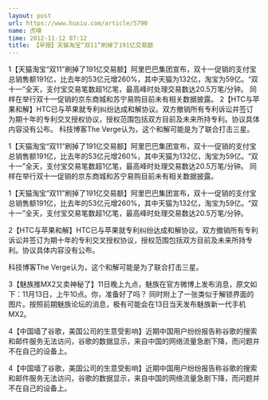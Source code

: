 ```yaml
---
layout: post
url: https://www.huxiu.com/article/5790
name: 虎嗅
time: 2012-11-12 07:12
title: 【早报】天猫淘宝“双11”刷掉了191亿交易额
---
```

1【天猫淘宝“双11”刷掉了191亿交易额】阿里巴巴集团宣布，双十一促销的支付宝总销售额191亿，比去年的53亿元增260%，其中天猫为132亿，淘宝为59亿。“双十一”全天，支付宝交易笔数超1亿笔，最高峰时处理交易数达20.5万笔/分钟。 同样在举行双十一促销的京东商城和苏宁易购目前未有相关数据披露。 2【HTC与苹果和解】HTC已与苹果就专利纠纷达成和解协议。双方撤销所有专利诉讼并签订为期十年的专利交叉授权协议，授权范围包括双方目前及未来所持专利。协议具体内容没有公布。 科技博客The Verge认为，这个和解可能是为了联合打击三星。

1【天猫淘宝“双11”刷掉了191亿交易额】阿里巴巴集团宣布，双十一促销的支付宝总销售额191亿，比去年的53亿元增260%，其中天猫为132亿，淘宝为59亿。“双十一”全天，支付宝交易笔数超1亿笔，最高峰时处理交易数达20.5万笔/分钟。 同样在举行双十一促销的京东商城和苏宁易购目前未有相关数据披露。

1【天猫淘宝“双11”刷掉了191亿交易额】阿里巴巴集团宣布，双十一促销的支付宝总销售额191亿，比去年的53亿元增260%，其中天猫为132亿，淘宝为59亿。“双十一”全天，支付宝交易笔数超1亿笔，最高峰时处理交易数达20.5万笔/分钟。

2【HTC与苹果和解】HTC已与苹果就专利纠纷达成和解协议。双方撤销所有专利诉讼并签订为期十年的专利交叉授权协议，授权范围包括双方目前及未来所持专利。协议具体内容没有公布。

科技博客The Verge认为，这个和解可能是为了联合打击三星。

3【魅族推MX2又卖神秘了】11日晚上九点，魅族在官方微博上发布消息，原文如下：11月13日，上午10点。你，准备好了吗？ 同时附上了一张类似于解锁界面的图片。按照前期魅族论坛的消息，极有可能会在13日当天发布魅族新一代手机MX2。

4【中国墙了谷歌，美国公司的生意受影响】近期中国用户纷纷报告称谷歌的搜索和邮件服务无法访问，谷歌的数据显示，来自中国的网络流量急剧下降，而问题并不在自己的设备上。

4【中国墙了谷歌，美国公司的生意受影响】近期中国用户纷纷报告称谷歌的搜索和邮件服务无法访问，谷歌的数据显示，来自中国的网络流量急剧下降，而问题并不在自己的设备上。


